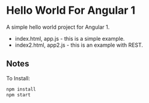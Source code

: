 # Hello World For Angular 1
A simple hello world project for Angular 1.

* index.html, app.js - this is a simple example.
* index2.html, app2.js  - this is an example with REST.

## Notes
To Install:

```bash
npm install
npm start
```
